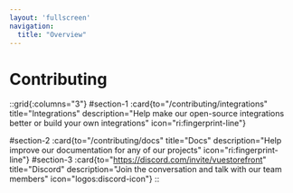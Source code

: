 ```yaml
---
layout: 'fullscreen'
navigation:
  title: "Overview"
---
```


# Contributing

::grid{:columns="3"}
#section-1
:card{to="/contributing/integrations" title="Integrations" description="Help make our open-source integrations better or build your own integrations" icon="ri:fingerprint-line"}

#section-2
:card{to="/contributing/docs" title="Docs" description="Help improve our documentation for any of our projects" icon="ri:fingerprint-line"}
#section-3
:card{to="https://discord.com/invite/vuestorefront" title="Discord" description="Join the conversation and talk with our team members" icon="logos:discord-icon"}
::